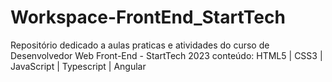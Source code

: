 # Workspace-FrontEnd_StartTech
Repositório dedicado a aulas praticas e atividades do curso de Desenvolvedor Web Front-End - StartTech 2023 conteúdo: HTML5 | CSS3 | JavaScript | Typescript | Angular
